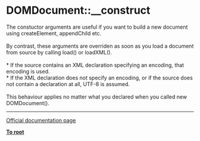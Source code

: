# DOMDocument::__construct



The constuctor arguments are useful if you want to build a new document using createElement, appendChild etc.<br><br>By contrast, these arguments are overriden as soon as you load a document from source by calling load() or loadXML().<br><br>* If the source contains an XML declaration specifying an encoding, that encoding is used.<br>* If the XML declaration does not specify an encoding, or if the source does not contain a declaration at all, UTF-8 is assumed.<br><br>This behaviour applies no matter what you declared when you called new DOMDocument().  

---

[Official documentation page](https://www.php.net/manual/en/domdocument.construct.php)

**[To root](/README.md)**